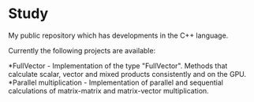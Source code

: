 # Study
My public repository which has developments in the C++ language.

Currently the following projects are available:

*FullVector - Implementation of the type "FullVector". Methods that calculate scalar, vector and mixed products consistently and on the GPU.
*Parallel multiplication - Implementation of parallel and sequential calculations of matrix-matrix and matrix-vector multiplication.
